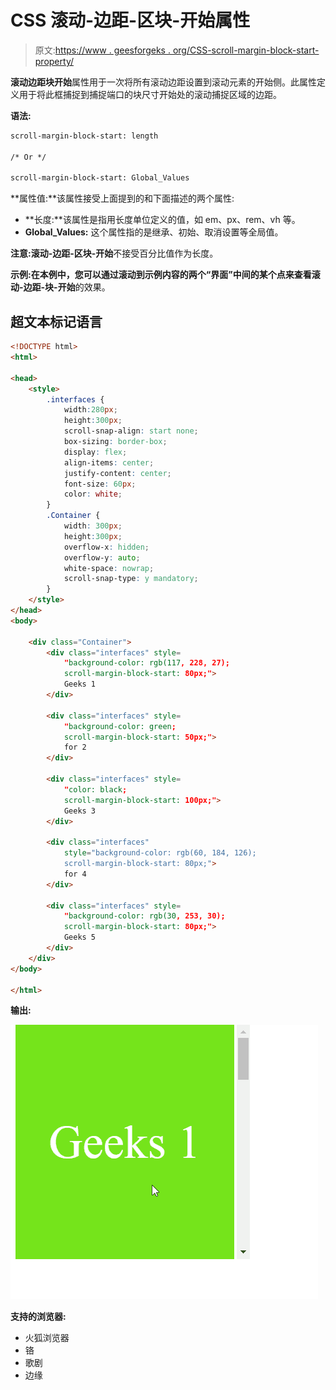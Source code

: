 # CSS 滚动-边距-区块-开始属性

> 原文:[https://www . geesforgeks . org/CSS-scroll-margin-block-start-property/](https://www.geeksforgeeks.org/css-scroll-margin-block-start-property/)

**滚动边距块开始**属性用于一次将所有滚动边距设置到滚动元素的开始侧。此属性定义用于将此框捕捉到捕捉端口的块尺寸开始处的滚动捕捉区域的边距。

**语法:**

```html
scroll-margin-block-start: length

/* Or */

scroll-margin-block-start: Global_Values

```

**属性值:**该属性接受上面提到的和下面描述的两个属性:

*   **长度:**该属性是指用长度单位定义的值，如 em、px、rem、vh 等。
*   **Global_Values:** 这个属性指的是继承、初始、取消设置等全局值。

**注意:滚动-边距-区块-开始**不接受百分比值作为长度。

**示例:**在本例中，您可以通过滚动到示例内容的两个“界面”中间的某个点来查看**滚动-边距-块-开始**的效果。

## 超文本标记语言

```html
<!DOCTYPE html>
<html>

<head>
    <style>
        .interfaces {
            width:280px;
            height:300px;
            scroll-snap-align: start none;
            box-sizing: border-box;
            display: flex;
            align-items: center;
            justify-content: center;
            font-size: 60px;
            color: white;
        }
        .Container {
            width: 300px;
            height:300px;
            overflow-x: hidden;
            overflow-y: auto;
            white-space: nowrap;
            scroll-snap-type: y mandatory;
        }
    </style>
</head>
<body>

    <div class="Container">
        <div class="interfaces" style=
            "background-color: rgb(117, 228, 27); 
            scroll-margin-block-start: 80px;">
            Geeks 1
        </div>

        <div class="interfaces" style=
            "background-color: green; 
            scroll-margin-block-start: 50px;">
            for 2
        </div>

        <div class="interfaces" style=
            "color: black; 
            scroll-margin-block-start: 100px;">
            Geeks 3
        </div>

        <div class="interfaces" 
            style="background-color: rgb(60, 184, 126); 
            scroll-margin-block-start: 80px;">
            for 4
        </div>

        <div class="interfaces" style=
            "background-color: rgb(30, 253, 30); 
            scroll-margin-block-start: 80px;">
            Geeks 5
        </div>
    </div>
</body>

</html>
```

**输出:**

![](img/bb95ea72ad72825b72cd4e0fc85ad1ed.png)

**支持的浏览器:**

*   火狐浏览器
*   铬
*   歌剧
*   边缘